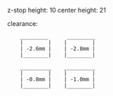 z-stop height: 10
center height: 21

clearance:

        _________      _________
        |        |    |        |
        | -2.6mm |    | -2.8mm |
        |________|    |________|

        __________    __________
        |        |    |        |
        | -0.8mm |    | -1.0mm |
        |________|    |________|

